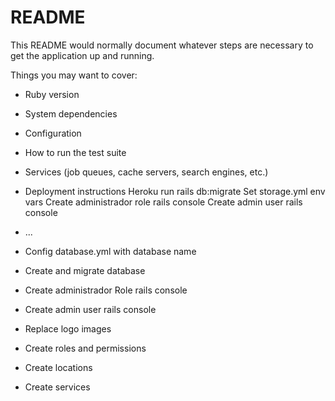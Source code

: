 # README

This README would normally document whatever steps are necessary to get the
application up and running.

Things you may want to cover:

* Ruby version

* System dependencies

* Configuration

* How to run the test suite

* Services (job queues, cache servers, search engines, etc.)

* Deployment instructions
  Heroku run rails db:migrate
  Set storage.yml env vars
  Create administrador role rails console
  Create admin user rails console

* ...

* Config database.yml with database name

* Create and migrate database

* Create administrador Role rails console

* Create admin user rails console

* Replace logo images

* Create roles and permissions

* Create locations

* Create services